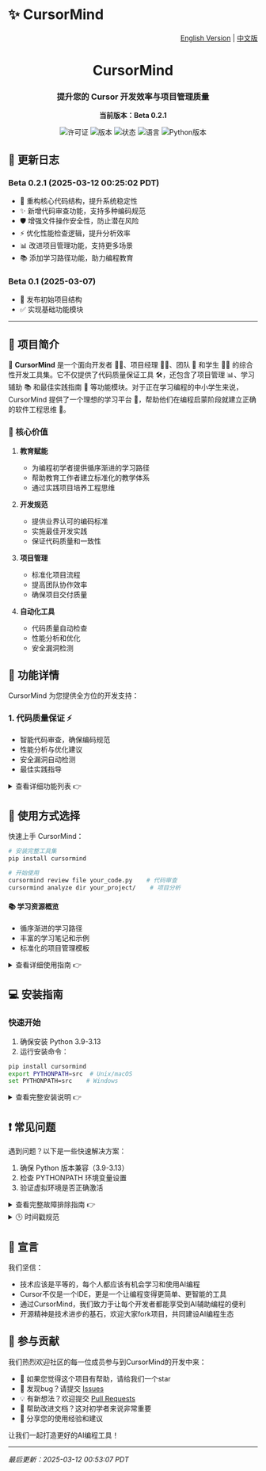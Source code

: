 # ✨ CursorMind

<p align="right">
  <a href="README.md">English Version</a> |
  <a href="README.zh.md">中文版</a>
</p>

<div align="center">
  <h1>CursorMind</h1>
  <h3>提升您的 Cursor 开发效率与项目管理质量</h3>
  <p><strong>当前版本：Beta 0.2.1</strong></p>
  
  ![许可证](https://img.shields.io/badge/许可证-MIT-blue.svg)
  ![版本](https://img.shields.io/badge/版本-Beta%200.2.1-brightgreen.svg)
  ![状态](https://img.shields.io/badge/状态-开发中-orange.svg)
  ![语言](https://img.shields.io/badge/语言-Python-yellow.svg)
  ![Python版本](https://img.shields.io/badge/Python-3.9--3.13-blue.svg)
</div>

## 📝 更新日志

### Beta 0.2.1 (2025-03-12 00:25:02 PDT)
- 🔄 重构核心代码结构，提升系统稳定性
- ✨ 新增代码审查功能，支持多种编码规范
- 🛡️ 增强文件操作安全性，防止潜在风险
- ⚡️ 优化性能检查逻辑，提升分析效率
- 📊 改进项目管理功能，支持更多场景
- 📚 添加学习路径功能，助力编程教育

### Beta 0.1 (2025-03-07)
- 🎉 发布初始项目结构
- ✅ 实现基础功能模块

---

## 📖 项目简介

🌟 **CursorMind** 是一个面向开发者 👨‍💻、项目经理 👨‍💼、团队 👥 和学生 👨‍🎓 的综合性开发工具集。它不仅提供了代码质量保证工具 🛠️，还包含了项目管理 📊、学习辅助 📚 和最佳实践指南 📝 等功能模块。对于正在学习编程的中小学生来说，CursorMind 提供了一个理想的学习平台 🎯，帮助他们在编程启蒙阶段就建立正确的软件工程思维 🧠。

### 🎯 核心价值

1. **教育赋能**
   - 为编程初学者提供循序渐进的学习路径
   - 帮助教育工作者建立标准化的教学体系
   - 通过实践项目培养工程思维

2. **开发规范**
   - 提供业界认可的编码标准
   - 实施最佳开发实践
   - 保证代码质量和一致性

3. **项目管理**
   - 标准化项目流程
   - 提高团队协作效率
   - 确保项目交付质量

4. **自动化工具**
   - 代码质量自动检查
   - 性能分析和优化
   - 安全漏洞检测

## 🚀 功能详情

CursorMind 为您提供全方位的开发支持：

### 1. 代码质量保证 ⚡️
- 智能代码审查，确保编码规范
- 性能分析与优化建议
- 安全漏洞自动检测
- 最佳实践指导

<details>
<summary>查看详细功能列表 👉</summary>

- **代码审查**
  - 风格检查：确保代码符合 PEP8、Google Style 等主流编码规范
  - 复杂度分析：计算圈复杂度，识别需要重构的代码块
  - 命名规范：检查变量、函数、类的命名是否符合最佳实践
  - 注释完整性：验证关键功能是否有充分的文档说明
  
- **性能分析**
  - 算法复杂度评估：分析时间和空间复杂度
  - 内存使用监控：识别内存泄漏和过度内存使用
  - 性能瓶颈定位：通过性能分析找出耗时操作
  - 优化建议：提供具体的性能优化方案
  
- **安全检查**
  - SQL 注入检测：识别潜在的数据库安全风险
  - XSS 漏洞扫描：检查跨站脚本攻击隐患
  - 敏感信息检测：发现可能泄露的密钥、令牌等
  - 依赖包安全：检查第三方库的已知漏洞
  
- **最佳实践**
  - 设计模式应用：推荐合适的设计模式
  - 代码重用建议：识别可复用的代码片段
  - 测试覆盖率：检查单元测试的完整性
  - 异常处理规范：确保异常处理的合理性
</details>

## 🎯 使用方式选择

快速上手 CursorMind：

```bash
# 安装完整工具集
pip install cursormind

# 开始使用
cursormind review file your_code.py    # 代码审查
cursormind analyze dir your_project/    # 项目分析
```

#### 📚 学习资源概览
- 循序渐进的学习路径
- 丰富的学习笔记和示例
- 标准化的项目管理模板

<details>
<summary>查看详细使用指南 👉</summary>

CursorMind 提供以下实际功能，您可以根据需求选择：

### 1. 🛠️ 代码质量工具（需要安装）

```bash
# 安装完整工具集
pip install cursormind

# 使用示例
cursormind review file your_code.py
cursormind analyze directory your_project/
```

实际提供的功能：
- 🔍 代码审查
- 📊 目录分析
- 📝 报告生成

### 2. 📚 学习资源

项目实际结构：
```
CursorMind/
├── learning_paths/        # 学习路径定义
├── learning_notes/       # 学习笔记和文档
└── project_management/   # 项目管理相关文件
```

#### 如何使用学习资源

1. **选择合适的学习路径**
   ```bash
   # 第一步：浏览学习路径目录，查看可用的路径
   ls learning_paths/
   
   # 第二步：选择适合自己水平的路径
   # 例如：如果你是Python初学者，打开 python_beginner.md
   cat learning_paths/python_beginner.md
   
   # 第三步：按照路径文件中的指引，逐步学习
   # 路径文件会列出：
   # - 学习目标
   # - 前置知识
   # - 学习步骤
   # - 练习项目
   ```

2. **使用学习笔记**
   ```bash
   # 第一步：查看笔记分类
   ls learning_notes/categories/
   
   # 第二步：选择感兴趣的主题
   # 例如：想学习Python面向对象编程
   cat learning_notes/categories/python/oop_basics.md
   
   # 第三步：动手实践笔记中的示例
   # 每个笔记包含：
   # - 概念解释
   # - 代码示例
   # - 常见问题
   # - 练习题
   ```

3. **使用项目管理模板**
   ```bash
   # 第一步：查看可用的项目模板
   ls project_management/templates/
   
   # 第二步：选择合适的项目模板
   # 例如：创建一个新的Python项目
   cp -r project_management/templates/python_project ./my_project
   
   # 第三步：按照模板中的README进行开发
   cat my_project/README.md
   ```

#### 使用建议

1. **初学者**
   - 👉 从 `learning_paths/beginner/` 开始
   - 👉 结合 `learning_notes/basics/` 深入学习
   - 👉 使用 `project_management/templates/starter/` 创建练习项目

2. **进阶学习者**
   - 👉 选择 `learning_paths/intermediate/` 提升技能
   - 👉 参考 `learning_notes/advanced/` 掌握高级概念
   - 👉 使用 `project_management/templates/advanced/` 开发实际项目

3. **团队使用**
   - 👉 使用 `project_management/guidelines/` 规范团队开发
   - 👉 参考 `learning_notes/best_practices/` 改进开发流程
   - 👉 基于 `project_management/templates/team/` 建立项目结构

> 注：更多学习路径和笔记管理功能正在开发中
</details>

## 💻 安装指南

### 快速开始
1. 确保安装 Python 3.9-3.13
2. 运行安装命令：
```bash
pip install cursormind
export PYTHONPATH=src  # Unix/macOS
set PYTHONPATH=src    # Windows
```

<details>
<summary>查看完整安装说明 👉</summary>

### 系统要求

- Python 3.9-3.13（推荐使用 Python 3.13）
- pip 包管理器
- Git（可选，用于版本控制）

### Windows 安装步骤

1. **安装 Python**
   ```powershell
   # 从 https://www.python.org/downloads/ 下载并安装 Python 3.13
   # 安装时必须勾选 "Add Python to PATH"
   ```

2. **打开 PowerShell 并创建虚拟环境**
   ```powershell
   # 创建项目目录
   mkdir CursorMind
   cd CursorMind
   
   # 创建并激活虚拟环境
   python -m venv .venv
   .\.venv\Scripts\Activate.ps1
   
   # 如果出现权限错误，请以管理员身份运行：
   Set-ExecutionPolicy RemoteSigned -Scope CurrentUser
   ```

3. **安装 CursorMind**
   ```powershell
   # 升级 pip
   python -m pip install --upgrade pip
   
   # 安装 cursormind
   pip install cursormind
   
   # 设置 PYTHONPATH（PowerShell）
   $env:PYTHONPATH = "src"
   ```

4. **验证安装**
   ```powershell
   cursormind --version
   cursormind review file src/cursormind/core/code_review.py
   ```

### macOS 安装步骤

1. **使用 Homebrew 安装 Python**
   ```bash
   # 安装 Homebrew（如果未安装）
   /bin/bash -c "$(curl -fsSL https://raw.githubusercontent.com/Homebrew/install/HEAD/install.sh)"
   
   # 安装 Python 3.13
   brew install python@3.13
   ```

2. **创建虚拟环境**
   ```bash
   # 创建项目目录
   mkdir CursorMind && cd CursorMind
   
   # 创建并激活虚拟环境
   python3.13 -m venv .venv
   source .venv/bin/activate
   ```

3. **安装 CursorMind**
   ```bash
   # 升级 pip
   pip install --upgrade pip
   
   # 安装 cursormind
   pip install cursormind
   
   # 设置 PYTHONPATH
   export PYTHONPATH=src
   ```

4. **验证安装**
   ```bash
   cursormind --version
   cursormind review file src/cursormind/core/code_review.py
   ```

### Ubuntu/Debian 安装步骤

1. **安装 Python 和依赖**
   ```bash
   # 更新包列表
   sudo apt update
   
   # 添加 deadsnakes PPA 以获取最新的 Python 版本
   sudo add-apt-repository ppa:deadsnakes/ppa
   sudo apt update
   
   # 安装 Python 3.13 和开发工具
   sudo apt install python3.13 python3.13-venv python3.13-dev python3-pip git
   ```

2. **创建虚拟环境**
   ```bash
   # 创建项目目录
   mkdir CursorMind && cd CursorMind
   
   # 创建并激活虚拟环境
   python3.13 -m venv .venv
   source .venv/bin/activate
   ```

3. **安装 CursorMind**
   ```bash
   # 升级 pip
   pip install --upgrade pip
   
   # 安装 cursormind
   pip install cursormind
   
   # 设置 PYTHONPATH
   export PYTHONPATH=src
   ```

4. **验证安装**
   ```bash
   cursormind --version
   cursormind review file src/cursormind/core/code_review.py
   ```

### 安装验证清单

请确保以下所有命令都能正常运行：

1. **版本检查**
   ```bash
   cursormind --version
   # 应输出：cursormind, version 0.2.1
   ```

2. **代码审查**
   ```bash
   cursormind review file src/cursormind/core/code_review.py
   # 应显示代码审查报告
   ```

3. **目录审查**
   ```bash
   cursormind review dir src/cursormind/core
   # 应显示目录审查报告
   ```

如果任何命令失败，请参考下方的故障排除指南。
</details>

## ❗ 常见问题

遇到问题？以下是一些快速解决方案：

1. 确保 Python 版本兼容（3.9-3.13）
2. 检查 PYTHONPATH 环境变量设置
3. 验证虚拟环境是否正确激活

<details>
<summary>查看完整故障排除指南 👉</summary>

### Windows 常见问题

1. **Python 未添加到 PATH**
   ```powershell
   # 检查 Python 是否在 PATH 中
   python --version
   
   # 如果未找到，手动添加到 PATH
   # 打开系统属性 -> 环境变量 -> Path -> 添加 Python 安装路径
   # 通常在：C:\Users\用户名\AppData\Local\Programs\Python\Python313
   ```

2. **虚拟环境激活失败**
   ```powershell
   # 如果出现权限错误
   Set-ExecutionPolicy RemoteSigned -Scope CurrentUser
   
   # 重新激活虚拟环境
   .\.venv\Scripts\Activate.ps1
   ```

3. **模块未找到**
   ```powershell
   # 确保 PYTHONPATH 正确设置
   echo $env:PYTHONPATH
   
   # 如果需要，重新设置
   $env:PYTHONPATH = "src"
   ```

### macOS 常见问题

1. **Python 版本冲突**
   ```bash
   # 检查 Python 版本
   python3 --version
   
   # 使用特定版本
   python3.13 -m pip install cursormind
   ```

2. **权限问题**
   ```bash
   # 修复权限
   sudo chown -R $USER ~/.local
   chmod +x ~/.local/bin/cursormind
   ```

3. **环境变量持久化**
   ```bash
   # 添加到 .zshrc 或 .bash_profile
   echo 'export PYTHONPATH=src' >> ~/.zshrc
   source ~/.zshrc
   ```

### Ubuntu/Debian 常见问题

1. **PPA 添加失败**
   ```bash
   # 安装必要工具
   sudo apt install software-properties-common
   
   # 重试添加 PPA
   sudo add-apt-repository ppa:deadsnakes/ppa
   ```

2. **依赖问题**
   ```bash
   # 安装编译依赖
   sudo apt install build-essential libssl-dev libffi-dev python3.13-dev
   ```

3. **权限问题**
   ```bash
   # 修复权限
   sudo chown -R $USER ~/.local
   sudo chmod +x ~/.local/bin/cursormind
   ```
</details>

<details>
<summary>🕒 时间戳规范</summary>

为确保项目文档中的时间戳保持一致性和准确性，我们提供了专门的时间戳生成工具。

### 时间戳工具使用

```bash
# 生成完整格式的时间戳（默认）
python3 scripts/generate_timestamp.py full
# 输出示例：2025-03-11 23:37:45 PDT

# 仅生成日期
python3 scripts/generate_timestamp.py date
# 输出示例：2025-03-11

# 生成日期和时间（不含时区）
python3 scripts/generate_timestamp.py datetime
# 输出示例：2025-03-11 23:37:45

# 生成紧凑格式
python3 scripts/generate_timestamp.py compact
# 输出示例：20250311

# 生成年份和周数
python3 scripts/generate_timestamp.py week
# 输出示例：2025W11
```

### 时间戳规范说明

1. **强制要求**
   - 所有文档中的时间戳必须使用 `scripts/generate_timestamp.py` 生成
   - 禁止手动编写或修改时间戳
   - 时区必须保持一致（默认使用美国太平洋时区 PST/PDT）
   - 如需使用其他时区，请在项目根目录的 `.env` 文件中设置 `TZ` 环境变量，并确保所有团队成员使用相同配置

2. **Git Hook 配置**
   ```bash
   # 复制 pre-commit hook 到 Git hooks 目录
   cp scripts/hooks/pre-commit .git/hooks/
   
   # 设置执行权限
   chmod +x .git/hooks/pre-commit
   ```
</details>

## 📢 宣言

我们坚信：
- 技术应该是平等的，每个人都应该有机会学习和使用AI编程
- Cursor不仅是一个IDE，更是一个让编程变得更简单、更智能的工具
- 通过CursorMind，我们致力于让每个开发者都能享受到AI辅助编程的便利
- 开源精神是技术进步的基石，欢迎大家fork项目，共同建设AI编程生态

## 🤝 参与贡献

我们热烈欢迎社区的每一位成员参与到CursorMind的开发中来：
- 🌟 如果您觉得这个项目有帮助，请给我们一个star
- 🐛 发现bug？请提交 [Issues](https://github.com/yourusername/cursormind/issues)
- 💡 有新想法？欢迎提交 [Pull Requests](https://github.com/yourusername/cursormind/pulls)
- 📝 帮助改进文档？这对初学者来说非常重要
- 💬 分享您的使用经验和建议

让我们一起打造更好的AI编程工具！

---
*最后更新：2025-03-12 00:53:07 PDT*
